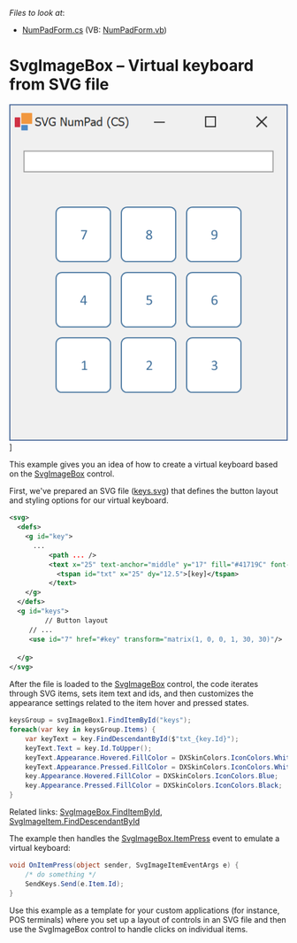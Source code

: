 *Files to look at*:

* [NumPadForm.cs](./CS/NumPadForm.cs) (VB: [NumPadForm.vb](./VB/NumPadForm.vb))

<!-- default file list end -->
# SvgImageBox – Virtual keyboard from SVG file

![numpad.png](./Assets/numpad.png)]

This example gives you an idea of how to create a virtual keyboard based on the [SvgImageBox](https://docs.devexpress.com/WindowsForms/DevExpress.XtraEditors.SvgImageBox) control. 

First, we've prepared an SVG file ([keys.svg](https://github.com/DevExpress-Examples/SvgImageBox-Virtual-keyboard-from-SVG-file/blob/21.1.4%2B/Assets/Keys.svg)) that defines the button layout and styling options for our virtual keyboard.

```svg
<svg>
  <defs>
    <g id="key">
	  ...
          <path ... />
          <text x="25" text-anchor="middle" y="17" fill="#41719C" font-size="10pt" font-family="Calibri">
            <tspan id="txt" x="25" dy="12.5">[key]</tspan>
          </text>	 
    </g>
  </defs>
  <g id="keys">
         // Button layout
	 // ...
	 <use id="7" href="#key" transform="matrix(1, 0, 0, 1, 30, 30)"/>
         
  </g>
</svg>

```

After the file is loaded to the [SvgImageBox](https://docs.devexpress.com/WindowsForms/DevExpress.XtraEditors.SvgImageBox) control, the code iterates through SVG items, sets item text and ids, and then customizes the appearance settings related to the item hover and pressed states.

```cs
keysGroup = svgImageBox1.FindItemById("keys");
foreach(var key in keysGroup.Items) {
    var keyText = key.FindDescendantById($"txt_{key.Id}");
    keyText.Text = key.Id.ToUpper();
    keyText.Appearance.Hovered.FillColor = DXSkinColors.IconColors.White;
    keyText.Appearance.Pressed.FillColor = DXSkinColors.IconColors.White;
    key.Appearance.Hovered.FillColor = DXSkinColors.IconColors.Blue;
    key.Appearance.Pressed.FillColor = DXSkinColors.IconColors.Black;
}
```
Related links: [SvgImageBox.FindItemById](https://docs.devexpress.com/WindowsForms/DevExpress.XtraEditors.SvgImageBox.FindItemById(System.String)), [SvgImageItem.FindDescendantById](https://docs.devexpress.com/WindowsForms/DevExpress.XtraEditors.SvgImageItem.FindDescendantById(System.String))

The example then handles the [SvgImageBox.ItemPress](https://docs.devexpress.com/WindowsForms/DevExpress.XtraEditors.SvgImageBox.ItemPress) event
to emulate a virtual keyboard:

```cs
void OnItemPress(object sender, SvgImageItemEventArgs e) {
    /* do something */
    SendKeys.Send(e.Item.Id);
}
```

Use this example as a template for your custom applications (for instance, POS terminals) where you set up a layout of controls in an SVG file and then use the SvgImageBox control to handle clicks on individual items.

